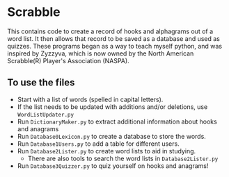 # Scrabble

This contains code to create a record of hooks and alphagrams out of a word list. It then allows that record to be saved as a database and used as quizzes. These programs began as a way to teach myself python, and was inspired by Zyzzyva, which is now owned by the North American Scrabble(R) Player's Association (NASPA).

## To use the files

* Start with a list of words (spelled in capital letters).
* If the list needs to be updated with additions and/or deletions, use `WordListUpdater.py`
* Run `DictionaryMaker.py` to extract additional information about hooks and anagrams
* Run `Database0Lexicon.py` to create a database to store the words.
* Run `Database1Users.py` to add a table for different users.
* Run `Database2Lister.py` to create word lists to aid in studying.
    - There are also tools to search the word lists in `Database2Lister.py`
* Run `Database3Quizzer.py` to quiz yourself on hooks and anagrams!
